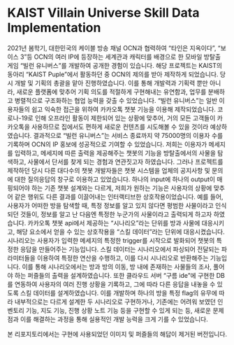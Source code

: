 # KAIST Villain Universe Skill Data Implementation
2021년 봄학기, 대한민국의 케이블 방송 채널 OCN과 협력하여 “타인은 지옥이다”, “보이스 3”등 OCN의 여러 IP에 등장하는 세계관과 캐릭터를 배경으로 한 모바일 방탈출 게임 “빌런 유니버스”를 개발하여 공개한 경험이 있습니다. 
해당 프로젝트는 KAIST의 동아리 “KAIST Puple”에서 활동하던 중 OCN의 제의를 받아 제작하게 되었습니다. 당시 개발 및 기획의 총괄을 맡아 진행하였습니다. 
이를 통해 개발력과 기획력 뿐만 아니라, 새로운 플랫폼에 맞추어 기획 의도를 적절하게 구현해내는 유연함과, 업무를 분배하고 병렬적으로 구조화하는 협업 능력을 갖출 수 있었습니다.
“빌런 유니버스”는 일반 이용자들의 쉽고 익숙한 접근을 위하여 카카오톡 챗봇 기능을 이용해 제작되었습니다. 
코로나-19로 인해 오프라인 활동이 제한되어 있는 상황에 맞추어, 거의 모든 고객들이 카카오톡을 사용하므로 집에서도 편하게 새로운 컨텐츠를 시도해볼 수 있을 것이라 예상하였습니다. 
결과적으로 “빌런 유니버스”는 서비스 종료까지 약 75000명의 이용자 수를 기록하며 OCN의 IP 홍보에 성공적으로 기여할 수 있었습니다.
저희는 이용자가 메세지를 입력하고, 메세지에 따른 출력을 제공해주는 챗봇의 기능을 방탈출에서의 사물을 탐색하고, 사물에서 단서를 찾게 되는 경험과 연관짓고자 하였습니다. 
그러나 프로젝트를 제작하던 당시 다른 대다수의 챗봇 개발자들은 챗봇 시스템을 업체의 공지사항 및 문의에 대한 질의응답의 창구로 이용하고 있었습니다.
하나의 input에 하나의 output이 매핑되어야 하는 기존 챗봇 설계와는 다르게, 저희가 원하는 기능은 사용자의 상황에 맞추어 같은 행위도 다른 결과를 이끌어내는 인터랙티브한 상호작용이었습니다. 
예를 들어, 사용자가 어떠한 방을 탐색할 때, 특정 정보를 알고 있지 않다면 평범한 사물이라고 인식되던 것들이, 정보를 알고 난 다음엔 특정한 누군가의 사물이라고 출력되게 하고자 하였습니다.
카카오톡 챗봇 api에서 제공하는 “시나리오”라는 단위를 방과 사물에 대응시키고, 해당 요소에서 얻을 수 있는 상호작용을 “스킬 데이터”라는 단위에 대응시켰습니다. 
시나리오는 사용자가 입력한 메세지의 특정한 trigger를 시작으로 발화되어 챗봇의 특정한 응답을 만들어주는 기능입니다. 
스킬 데이터는 시나리오에서 파싱되어 전달되는 파라미터들을 이용하여 특정한 연산을 수행하고, 이를 다시 시나리오로 반환해주는 기능입니다. 
이를 통해 시나리오에서는 방과 방의 이동, 방 내에 존재하는 사물들의 조사, 풀어야 하는 퍼즐들의 출력을 설계하였습니다. 
또한 클라우드 서버 “구름 ide”에 구현한 DB를 연동하여 사용자의 여러 진행 상황을 기록하고, 그에 따라 다른 응답을 내놓을 수 있도록 스킬 데이터를 설계하였습니다. 
이를 개발하며 하나의 방을 특정 flag의 유무에 따라 내부적으로는 다르게 설계한 두 시나리오로 구현하거나, 기존에는 어려워 보였던 인벤토리 기능, 지도 기능, 진행 상황 노트 기능 등을 구현할 수 있게 되는 등, 새로운 문제점과 이를 해결하는 과정을 통해 실용적인 개발 능력을 크게 기를 수 있었습니다. 

본 리포지토리에서는 구현에 사용되었던 이미지 및 퍼즐들의 해답이 제거된 버전입니다. 